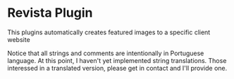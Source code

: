 # Revista Plugin
 This plugins automatically creates featured images to a specific client website
 
 Notice that all strings and comments are intentionally in Portuguese language. At this point, I haven't yet implemented string translations. Those interessed in a translated version, please get in contact and I'll provide one.
